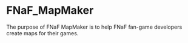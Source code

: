 # FNaF_MapMaker
The purpose of FNaF MapMaker is to help FNaF fan-game developers create maps for their games.
